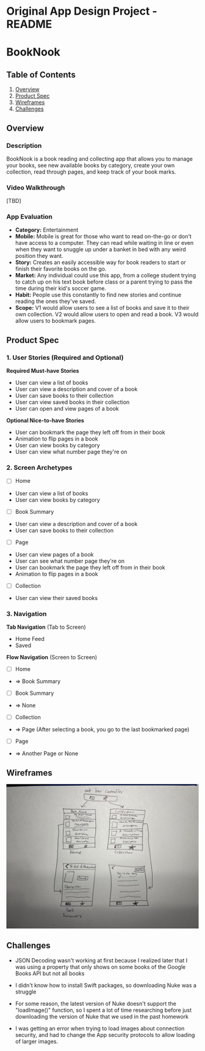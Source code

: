 Original App Design Project - README
===

# BookNook

## Table of Contents

1. [Overview](#Overview)
2. [Product Spec](#Product-Spec)
3. [Wireframes](#Wireframes)
4. [Challenges](#Challenges)

## Overview

### Description

BookNook is a book reading and collecting app that allows you to manage your books, see new available books by category, create your own collection, read through pages, and keep track of your book marks.

### Video Walkthrough
[TBD]

### App Evaluation

- **Category:** Entertainment
- **Mobile:** Mobile is great for those who want to read on-the-go or don't have access to a computer. They can read while waiting in line or even when they want to snuggle up under a banket in bed with any weird position they want.
- **Story:** Creates an easily accessible way for book readers to start or finish their favorite books on the go.
- **Market:** Any individual could use this app, from a college student trying to catch up on his text book before class or a parent trying to pass the time during their kid's soccer game.
- **Habit:** People use this constantly to find new stories and continue reading the ones they've saved.
- **Scope:** V1 would allow users to see a list of books and save it to their own collection. V2 would allow users to open and read a book. V3 would allow users to bookmark pages. 

## Product Spec

### 1. User Stories (Required and Optional)

**Required Must-have Stories**

* User can view a list of books
* User can view a description and cover of a book
* User can save books to their collection
* User can view saved books in their collection
* User can open and view pages of a book

**Optional Nice-to-have Stories**

* User can bookmark the page they left off from in their book
* Animation to flip pages in a book
* User can view books by category
* User can view what number page they're on

### 2. Screen Archetypes

- [ ] Home
* User can view a list of books
* User can view books by category
- [ ] Book Summary
* User can view a description and cover of a book
* User can save books to their collection
- [ ] Page
* User can view pages of a book
* User can see what number page they're on
* User can bookmark the page they left off from in their book
* Animation to flip pages in a book
- [ ] Collection
* User can view their saved books

### 3. Navigation

**Tab Navigation** (Tab to Screen)

* Home Feed
* Saved

**Flow Navigation** (Screen to Screen)

- [ ] Home
* => Book Summary
- [ ] Book Summary
* => None
- [ ] Collection
* => Page (After selecting a book, you go to the last bookmarked page)
- [ ] Page
* => Another Page or None


## Wireframes
<img src="IMG_0332.jpeg" width=600>

## Challenges 

* JSON Decoding wasn't working at first because I realized later that I was using a property that only shows on some books of the Google Books API  but not all books

* I didn't know how to install Swift packages, so downloading Nuke was a struggle

* For some reason, the latest version of Nuke doesn't support the "loadImage()" function, so I spent a lot of time researching before just downloading the version of Nuke that we used in the past homework

* I was getting an error when trying to load images about connection security, and had to change the App security protocols to allow loading of larger images.